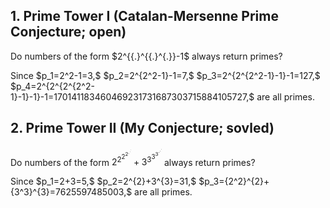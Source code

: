 ## 1. Prime Tower I (Catalan-Mersenne Prime Conjecture; open)
Do numbers of the form 
$2^{{.}^{{.}^{.}}-1$
always return primes? 
<p/> 
Since 
$p_1=2^2-1=3,$
$p_2=2^{2^2-1}-1=7,$ 
$p_3=2^{2^{2^2-1}-1}-1=127,$
$p_4=2^{2^{2^{2^2-1}-1}-1}-1=170141183460469231731687303715884105727,$
are all primes.
<p/>

## 2. Prime Tower II (My Conjecture; sovled)
Do numbers of the form 
$2^{2^{2^{2^{{.}^{{.}^{.}}}}}}+3^{3^{3^{3^{{\cdot}^{{\cdot}^{\cdot}}}}}}$
always return primes? 
<p/> 
Since 
$p_1=2+3=5,$
$p_2=2^{2}+3^{3}=31,$
$p_3={2^2}^{2}+{3^3}^{3}=7625597485003,$
are all primes.
<p/>

<p/>
<html lang="en">
<head>
<meta http-equiv="content-type" content="text/html; charset=utf-8">
<title>Don't delete!</title>
<script type="text/javascript" charset="utf-8" src="
https://cdn.mathjax.org/mathjax/latest/MathJax.js?config=TeX-AMS-MML_HTMLorMML,
https://vincenttam.github.io/javascripts/MathJaxLocal.js"></script>
</head>
